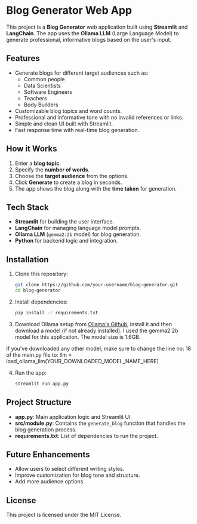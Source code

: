 # Blog Generator Web App

This project is a **Blog Generator** web application built using **Streamlit** and **LangChain**. The app uses the **Ollama LLM** (Large Language Model) to generate professional, informative blogs based on the user's input.

## Features
- Generate blogs for different target audiences such as:
  - Common people
  - Data Scientists
  - Software Engineers
  - Teachers
  - Body Builders
- Customizable blog topics and word counts.
- Professional and informative tone with no invalid references or links.
- Simple and clean UI built with Streamlit.
- Fast response time with real-time blog generation.

## How it Works
1. Enter a **blog topic**.
2. Specify the **number of words**.
3. Choose the **target audience** from the options.
4. Click **Generate** to create a blog in seconds.
5. The app shows the blog along with the **time taken** for generation.

## Tech Stack
- **Streamlit** for building the user interface.
- **LangChain** for managing language model prompts.
- **Ollama LLM** (`gemma2:2b` model) for blog generation.
- **Python** for backend logic and integration.

## Installation

1. Clone this repository:
    ```bash
    git clone https://github.com/your-username/blog-generator.git
    cd blog-generator
    ```

2. Install dependencies:
    ```bash
    pip install -r requirements.txt
    ```

3. Download Ollama setup from [Ollama's Github](https://github.com/ollama/ollama), install it and then download a model (if not already installed). I used the gemma2:2b model for this application. The model size is 1.6GB.

If you've downloaded any other model, make sure to change the line no: 18 of the main.py file to:
llm = load_ollama_llm(YOUR_DOWNLOADED_MODEL_NAME_HERE)

4. Run the app:
    ```bash
    streamlit run app.py
    ```

## Project Structure
- **app.py**: Main application logic and Streamlit UI.
- **src/module.py**: Contains the `generate_blog` function that handles the blog generation process.
- **requirements.txt**: List of dependencies to run the project.

## Future Enhancements
- Allow users to select different writing styles.
- Improve customization for blog tone and structure.
- Add more audience options.

## License
This project is licensed under the MIT License.